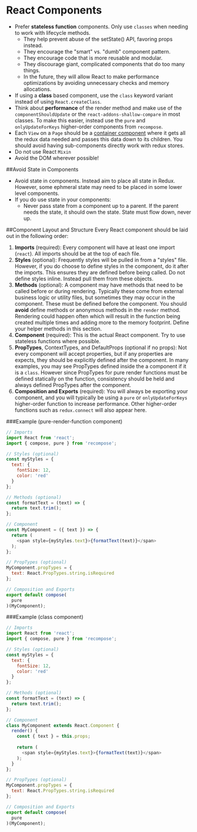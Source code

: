# React Components

  - Prefer **stateless function** components. Only use `classes` when needing to work with lifecycle methods.
    - They help prevent abuse of the setState() API, favoring props instead.
    - They encourage the "smart" vs. "dumb" component pattern.
    - They encourage code that is more reusable and modular.
    - They discourage giant, complicated components that do too many things.
    - In the future, they will allow React to make performance optimizations by avoiding unnecessary checks and memory allocations.
  - If using a **class** based component, use the `class` keyword variant instead of using `React.createClass`.
  - Think about **performance** of the render method and make use of the `componentShouldUpdate` or the `react-addons-shallow-compare` in most classes. To make this easier, instead use the `pure` and `onlyUpdateForKeys` higher-order components from `recompose`.
  - Each `View` on a `Page` should be a [container component](https://medium.com/@learnreact/container-components-c0e67432e005#.f36iiaygn) where it gets all the redux data needed and passes this data down to its children.  You should avoid having sub-components directly work with redux stores.
  - Do not use React `Mixin`
  - Avoid the DOM wherever possible!

##Avoid State in Components
- Avoid state in components. Instead aim to place all state in Redux.  However, some ephmeral state may need to be placed in some lower level components.
- If you do use state in your components:
  - Never pass state from a component up to a parent.  If the parent needs the state, it should own the state. State must flow down, never up.
 
##Component Layout and Structure
Every React component should be laid out in the following order:
1. **Imports** (required): Every component will have at least one import (`react`).  All imports should be at the top of each file.
2. **Styles** (optional): Frequently styles will be pulled in from a "styles" file.  However, if you do choose to define styles in the component, do it after the imports.  This ensures they are defined before being called.  Do not define styles inline. Instead pull them from these objects.
3. **Methods** (optional):  A component may have methods that need to be called before or during rendering.  Typically these come from external business logic or utility files, but sometimes they may occur in the component.  These must be defined  before the component.  You should **avoid** define methods or anonymous methods in the `render` method.  Rendering could happen often which will result in the function being created multiple times and adding more to the memory footprint.  Define your helper methods in this section.
4. **Component** (required): This is the actual React component.  Try to use stateless functions where possible.
5. **PropTypes**, ContextTypes, and DefaultProps (optional if no props):  Not every component will accept properties, but if any properties are expects, they should be explicitly defined after the component.  In many examples, you may see PropTypes defined inside the a component if it is a `class`.  However since PropTypes for pure render functions must be defined statically on the function, consistency should be held and always defined PropTypes after the component.
6. **Composition and Exports** (required):  You will always be exporting your component, and you will typically be using a `pure` or `onlyUpdateForKeys` higher-order function to increase performance.  Other higher-order functions such as `redux.connect` will also appear here.

###Example (pure-render-function component)
``` javascript
// Imports
import React from 'react';
import { compose, pure } from 'recompose';

// Styles (optional)
const myStyles = {
  text: {
    fontSize: 12,
    color: 'red'
  }
};

// Methods (optional)
const formatText = (text) => {
  return text.trim();
};

// Component
const MyComponent = ({ text }) => {
  return (
    <span style={myStyles.text}>{formatText(text)}</span>
  );
};

// PropTypes (optional)
MyComponent.propTypes = {
  text: React.PropTypes.string.isRequired
};

// Composition and Exports
export default compose(
  pure
)(MyComponent);
```

###Example (class component)
``` javascript
// Imports
import React from 'react';
import { compose, pure } from 'recompose';

// Styles (optional)
const myStyles = {
  text: {
    fontSize: 12,
    color: 'red'
  }
};

// Methods (optional)
const formatText = (text) => {
  return text.trim();
};

// Component
class MyComponent extends React.Component {
  render() {
    const { text } = this.props;
    
    return (
      <span style={myStyles.text}>{formatText(text)}</span>
    );
  }
};

// PropTypes (optional)
MyComponent.propTypes = {
  text: React.PropTypes.string.isRequired
};

// Composition and Exports
export default compose(
  pure
)(MyComponent);
```